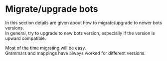 # Migrate/upgrade bots #

In this section details are given about how to migrate/upgrade to newer bots versions.<br>
In general, try to upgrade to new bots version, especially if the version is upward compatible.<br>

Most of the time migrating will be easy.<br>
Grammars and mappings have always worked for different versions.